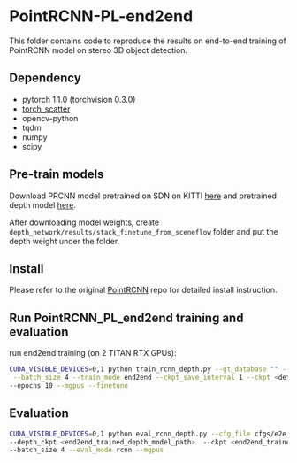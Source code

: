 # PointRCNN-PL-end2end

This folder contains code to reproduce the results on end-to-end training of PointRCNN model on stereo 3D object detection.

## Dependency
* pytorch 1.1.0 (torchvision 0.3.0)
* [torch_scatter](https://github.com/rusty1s/pytorch_scatter)
* opencv-python
* tqdm
* numpy
* scipy

## Pre-train models
Download PRCNN model pretrained on SDN on KITTI [here](https://drive.google.com/file/d/1qlvZPezFsnEWDNNHT9cGpmxIY388k4iS/view?usp=sharing) and pretrained depth model [here](https://drive.google.com/file/d/1aIP1kwhrtlkyV59_9iOl8261ACgGhLup/view?usp=sharing).

After downloading model weights, create `depth_network/results/stack_finetune_from_sceneflow` folder and put the depth weight under the folder.

## Install
Please refer to the original [PointRCNN](https://github.com/sshaoshuai/PointRCNN) repo for detailed install instruction. 

## Run PointRCNN_PL_end2end training and evaluation

run end2end training (on 2 TITAN RTX GPUs):
```bash
CUDA_VISIBLE_DEVICES=0,1 python train_rcnn_depth.py --gt_database "" --cfg_file cfgs/e2e.yaml \
 --batch_size 4 --train_mode end2end --ckpt_save_interval 1 --ckpt <detection_model_pretrain_path> \
--epochs 10 --mgpus --finetune
```

## Evaluation
```bash
CUDA_VISIBLE_DEVICES=0,1 python eval_rcnn_depth.py --cfg_file cfgs/e2e.yaml \
--depth_ckpt <end2end_trained_depth_model_path>  --ckpt <end2end_trained_detector_model_path> \
--batch_size 4 --eval_mode rcnn --mgpus 
```